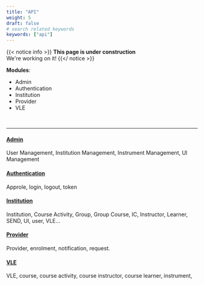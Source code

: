 ```yaml
---
title: "API"
weight: 5
draft: false
# search related keywords
keywords: ["api"]
---
```

{{< notice info >}}
  **This page is under construction** <br>
  We're working on it!
{{</ notice >}}

**Modules**:

- Admin
- Authentication 
- Institution
- Provider
- VLE

<br>

---

#### [Admin](/developers/api/admin/)

User Management, Institution Management, Instrument Management, UI Management

#### [Authentication](/developers/api/auth/)

Approle, login, logout, token

#### [Institution](/developers/api/institution) 

Institution, Course Activity, Group, Group Course, IC, Instructor, Learner, SEND, UI, user, VLE...

#### [Provider](/developers/api/provider/)

Provider, enrolment, notification, request.

#### [VLE](/developers/api/vle/)

VLE, course, course activity, course instructor, course learner, instrument, 



